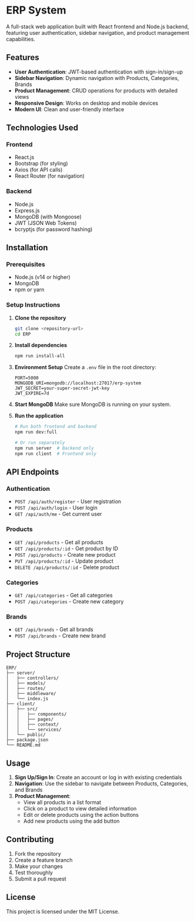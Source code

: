# ERP System

A full-stack web application built with React frontend and Node.js backend, featuring user authentication, sidebar navigation, and product management capabilities.

## Features

- **User Authentication**: JWT-based authentication with sign-in/sign-up
- **Sidebar Navigation**: Dynamic navigation with Products, Categories, Brands
- **Product Management**: CRUD operations for products with detailed views
- **Responsive Design**: Works on desktop and mobile devices
- **Modern UI**: Clean and user-friendly interface

## Technologies Used

### Frontend
- React.js
- Bootstrap (for styling)
- Axios (for API calls)
- React Router (for navigation)

### Backend
- Node.js
- Express.js
- MongoDB (with Mongoose)
- JWT (JSON Web Tokens)
- bcryptjs (for password hashing)

## Installation

### Prerequisites
- Node.js (v14 or higher)
- MongoDB
- npm or yarn

### Setup Instructions

1. **Clone the repository**
   ```bash
   git clone <repository-url>
   cd ERP
   ```

2. **Install dependencies**
   ```bash
   npm run install-all
   ```

3. **Environment Setup**
   Create a `.env` file in the root directory:
   ```
   PORT=5000
   MONGODB_URI=mongodb://localhost:27017/erp-system
   JWT_SECRET=your-super-secret-jwt-key
   JWT_EXPIRE=7d
   ```

4. **Start MongoDB**
   Make sure MongoDB is running on your system.

5. **Run the application**
   ```bash
   # Run both frontend and backend
   npm run dev:full
   
   # Or run separately
   npm run server  # Backend only
   npm run client  # Frontend only
   ```

## API Endpoints

### Authentication
- `POST /api/auth/register` - User registration
- `POST /api/auth/login` - User login
- `GET /api/auth/me` - Get current user

### Products
- `GET /api/products` - Get all products
- `GET /api/products/:id` - Get product by ID
- `POST /api/products` - Create new product
- `PUT /api/products/:id` - Update product
- `DELETE /api/products/:id` - Delete product

### Categories
- `GET /api/categories` - Get all categories
- `POST /api/categories` - Create new category

### Brands
- `GET /api/brands` - Get all brands
- `POST /api/brands` - Create new brand

## Project Structure

```
ERP/
├── server/
│   ├── controllers/
│   ├── models/
│   ├── routes/
│   ├── middleware/
│   └── index.js
├── client/
│   ├── src/
│   │   ├── components/
│   │   ├── pages/
│   │   ├── context/
│   │   └── services/
│   └── public/
├── package.json
└── README.md
```

## Usage

1. **Sign Up/Sign In**: Create an account or log in with existing credentials
2. **Navigation**: Use the sidebar to navigate between Products, Categories, and Brands
3. **Product Management**: 
   - View all products in a list format
   - Click on a product to view detailed information
   - Edit or delete products using the action buttons
   - Add new products using the add button

## Contributing

1. Fork the repository
2. Create a feature branch
3. Make your changes
4. Test thoroughly
5. Submit a pull request

## License

This project is licensed under the MIT License.
